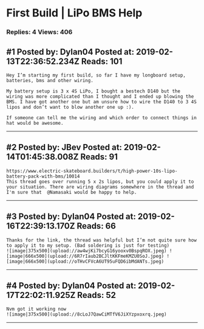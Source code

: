 # First Build &#124; LiPo BMS Help

### Replies: 4 Views: 406

## \#1 Posted by: Dylan04 Posted at: 2019-02-13T22:36:52.234Z Reads: 101

```
Hey I’m starting my first build, so far I have my longboard setup, batteries, bms and other wiring. 

My battery setup is 3 x 4S LiPo, I bought a bestech D140 but the wiring was more complicated than I thought and I ended up blowing the BMS. I have got another one but am unsure how to wire the D140 to 3 4S lipos and don’t want to blow another one up :). 

If someone can tell me the wiring and which order to connect things in hat would be awesome.
```

---
## \#2 Posted by: JBev Posted at: 2019-02-14T01:45:38.008Z Reads: 91

```
https://www.electric-skateboard.builders/t/high-power-10s-lipo-battery-pack-with-bms/10014
This thread goes over running 5 x 2s lipos, but you could apply it to your situation. There are wiring diagrams somewhere in the thread and I'm sure that  @Namasaki would be happy to help.
```

---
## \#3 Posted by: Dylan04 Posted at: 2019-02-16T22:39:13.170Z Reads: 66

```
Thanks for the link, the thread was helpful but I’m not quite sure how to apply it to my setup. (Bad soldering is just for testing)
![image|375x500](upload://aw4wjKi7bcyG16yooxv0BspqROX.jpeg) ![image|666x500](upload://6R7rIaub2BCJltKKFmeKMZU0SoJ.jpeg) ![image|666x500](upload://oTHvCFVcA6UT95uFQD6ibMdANTs.jpeg)
```

---
## \#4 Posted by: Dylan04 Posted at: 2019-02-17T22:02:11.925Z Reads: 52

```
Nvm got it working now 
![image|375x500](upload://8cLoJ7QawCiMTfV6JiXYzpxoxrq.jpeg)
```

---
